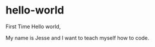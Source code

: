 # hello-world
First Time
 Hello world,
 
  My name is Jesse and I want to teach myself how to code.
